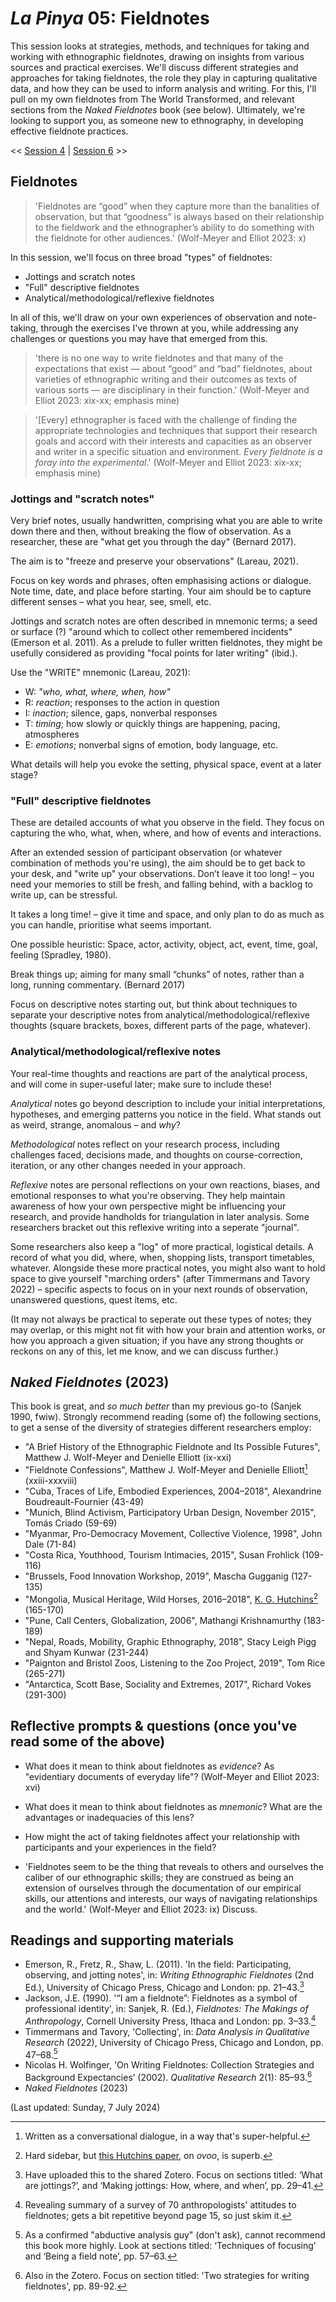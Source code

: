 # _La Pinya_ 05: Fieldnotes

This session looks at strategies, methods, and techniques for taking and working with ethnographic fieldnotes, drawing on insights from various sources and practical exercises. We'll discuss different strategies and approaches for taking fieldnotes, the role they play in capturing qualitative data, and how they can be used to inform analysis and writing. For this, I'll pull on my own fieldnotes from The World Transformed, and relevant sections from the _Naked Fieldnotes_ book (see below). Ultimately, we're looking to support you, as someone new to ethnography, in developing effective fieldnote practices. 

<< [Session 4](04_positionality-and-reflexivity.md) | [Session 6](06_end-of-block-synthesis.md) >>

## Fieldnotes

> 'Fieldnotes are “good” when they capture more than the banalities of observation, but that “goodness” is always based on their relationship to the fieldwork and the ethnographer’s ability to do something with the fieldnote for other audiences.' (Wolf-Meyer and Elliot 2023: x)

In this session, we'll focus on three broad "types" of fieldnotes:

- Jottings and scratch notes
- "Full" descriptive fieldnotes
- Analytical/methodological/reflexive fieldnotes

In all of this, we'll draw on your own experiences of observation and note-taking, through the exercises I've thrown at you, while addressing any challenges or questions you may have that emerged from this.

> 'there is no one way to write fieldnotes and that many of the expectations that exist — about “good” and “bad” fieldnotes, about varieties of ethnographic writing and their outcomes as texts of various sorts — are disciplinary in their function.' (Wolf-Meyer and Elliot 2023: xix-xx; emphasis mine)

> '[Every] ethnographer is faced with the challenge of finding the appropriate technologies and techniques that support their research goals and accord with their interests and capacities as an observer and writer in a specific situation and environment. _Every fieldnote is a foray into the experimental_.' (Wolf-Meyer and Elliot 2023: xix-xx; emphasis mine)

### Jottings and "scratch notes"

Very brief notes, usually handwritten, comprising what you are able to write down there and then, without breaking the flow of observation. As a researcher, these are "what get you through the day" (Bernard 2017).

The aim is to "freeze and preserve your observations" (Lareau, 2021).

Focus on key words and phrases, often emphasising actions or dialogue. Note time, date, and place before starting. Your aim should be to capture different senses – what you hear, see, smell, etc.

Jottings and scratch notes are often described in mnemonic terms; a seed or surface (?) "around which to collect other remembered incidents" (Emerson et al. 2011). As a prelude to fuller written fieldnotes, they might be usefully considered as providing "focal points for later writing" (ibid.).

Use the "WRITE" mnemonic (Lareau, 2021):

  - W: _"who, what, where, when, how"_
  - R: _reaction_; responses to the action in question
  - I: _inaction_; silence, gaps, nonverbal responses
  - T: _timing_; how slowly or quickly things are happening, pacing, atmospheres
  - E: _emotions_; nonverbal signs of emotion, body language, etc.

What details will help you evoke the setting, physical space, event at a later stage?

### "Full" descriptive fieldnotes

These are detailed accounts of what you observe in the field. They focus on capturing the who, what, when, where, and how of events and interactions.

After an extended session of participant observation (or whatever combination of methods you're using), the aim should be to get back to your desk, and "write up" your observations. Don’t leave it too long! – you need your memories to still be fresh, and falling behind, with a backlog to write up, can be stressful.

It takes a long time! – give it time and space, and only plan to do as much as you can handle, prioritise what seems important.

One possible heuristic: Space, actor, activity, object, act, event, time, goal, feeling (Spradley, 1980).

Break things up; aiming for many small “chunks” of notes, rather than a long, running commentary. (Bernard 2017)

Focus on descriptive notes starting out, but think about techniques to separate your descriptive notes from analytical/methodological/reflexive thoughts (square brackets, boxes, different parts of the page, whatever).

### Analytical/methodological/reflexive notes

Your real-time thoughts and reactions are part of the analytical process, and will come in super-useful later; make sure to include these!

_Analytical_ notes go beyond description to include your initial interpretations, hypotheses, and emerging patterns you notice in the field. What stands out as weird, strange, anomalous – and _why_?

_Methodological_ notes reflect on your research process, including challenges faced, decisions made, and thoughts on course-correction, iteration, or any other changes needed in your approach.

_Reflexive_ notes are personal reflections on your own reactions, biases, and emotional responses to what you're observing. They help maintain awareness of how your own perspective might be influencing your research, and provide handholds for triangulation in later analysis. Some researchers bracket out this reflexive writing into a seperate "journal".

Some researchers also keep a "log" of more practical, logistical details. A record of what you did, where, when, shopping lists, transport timetables, whatever. Alongside these more practical notes, you might also want to hold space to give yourself "marching orders" (after Timmermans and Tavory 2022) – specific aspects to focus on in your next rounds of observation, unanswered questions, quest items, etc.

(It may not always be practical to seperate out these types of notes; they may overlap, or this might not fit with how your brain and attention works, or how you approach a given situation; if you have any strong thoughts or reckons on any of this, let me know, and we can discuss further.)


## _Naked Fieldnotes_ (2023)

This book is great, and _so much better_ than my previous go-to (Sanjek 1990, fwiw). Strongly recommend reading (some of) the following sections, to get a sense of the diversity of strategies different researchers employ:

- "A Brief History of the Ethnographic Fieldnote and
Its Possible Futures", Matthew J. Wolf-Meyer and Denielle Elliott (ix-xxi)
- "Fieldnote Confessions", Matthew J. Wolf-Meyer and Denielle Elliott[^1] (xxiii-xxxviii)
- "Cuba, Traces of Life, Embodied Experiences, 2004–2018", Alexandrine Boudreault-Fournier (43-49)
- "Munich, Blind Activism, Participatory Urban Design, November 2015", Tomás Criado (59-69)
- "Myanmar, Pro-Democracy Movement, Collective Violence, 1998", John Dale (71-84)
- "Costa Rica, Youthhood, Tourism Intimacies, 2015", Susan Frohlick (109-116)
- "Brussels, Food Innovation Workshop, 2019", Mascha Gugganig (127-135)
- "Mongolia, Musical Heritage, Wild Horses, 2016–2018", [K. G. Hutchins](https://www.songsforhorses.com/about-me)[^2] (165-170)
- "Pune, Call Centers, Globalization, 2006", Mathangi Krishnamurthy (183-189)
- "Nepal, Roads, Mobility, Graphic Ethnography, 2018", Stacy Leigh Pigg and Shyam Kunwar (231-244)
- "Paignton and Bristol Zoos, Listening to the Zoo Project, 2019", Tom Rice (265-271)
- "Antarctica, Scott Base, Sociality and Extremes, 2017", Richard Vokes (291-300)

## Reflective prompts & questions (once you've read some of the above)

- What does it mean to think about fieldnotes as _evidence_? As "evidentiary documents of everyday life"? (Wolf-Meyer and Elliot 2023: xvi)

- What does it mean to think about fieldnotes as _mnemonic_? What are the advantages or inadequacies of this lens?

- How might the act of taking fieldnotes affect your relationship with participants and your experiences in the field?

- 'Fieldnotes seem to be the thing that reveals to others and ourselves the caliber of our ethnographic skills; they are construed as being an extension of ourselves through the documentation of our empirical skills, our attentions and interests, our ways of navigating relationships and the world.' (Wolf-Meyer and Elliot 2023: ix) Discuss.


## Readings and supporting materials

- Emerson, R., Fretz, R., Shaw, L. (2011). 'In the field: Participating, observing, and jotting notes', in: _Writing Ethnographic Fieldnotes_ (2nd Ed.), University of Chicago Press, Chicago and London: pp. 21–43.[^3]
- Jackson, J.E. (1990). '“I am a fieldnote”: Fieldnotes as a symbol of professional identity', in: Sanjek, R. (Ed.), _Fieldnotes: The Makings of Anthropology_, Cornell University Press, Ithaca and London: pp. 3–33.[^4]
- Timmermans and Tavory, 'Collecting', in: _Data Analysis in Qualitative Research_ (2022), University of Chicago Press, Chicago and London, pp. 47–68.[^5]
- Nicolas H. Wolfinger, 'On Writing Fieldnotes: Collection Strategies and Background Expectancies’ (2002). _Qualitative Research_ 2(1): 85–93.[^6]
- _Naked Fieldnotes_ (2023)

(Last updated: Sunday, 7 July 2024)

[^1]: Written as a conversational dialogue, in a way that's super-helpful.
[^2]: Hard sidebar, but [this Hutchins paper](https://journals.openedition.org/emscat/5165), on _ovoo_, is superb.
[^3]: Have uploaded this to the shared Zotero. Focus on sections titled: ‘What are jottings?’, and ‘Making jottings: How, where, and when’, pp. 29–41.
[^4]: Revealing summary of a survey of 70 anthropologists' attitudes to fieldnotes; gets a bit repetitive beyond page 15, so just skim it.
[^5]: As a confirmed "abductive analysis guy" (don't ask), cannot recommend this book more highly. Look at sections titled: ‘Techniques of focusing’ and ‘Being a field note’, pp. 57–63.
[^6]: Also in the Zotero. Focus on section titled: 'Two strategies for writing fieldnotes', pp. 89-92.